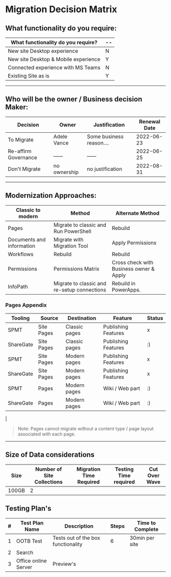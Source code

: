 # Migration Decision Matrix

## What functionality do you require:

|What functionality do you require?|--|
|--|--|
|New site Desktop experience|N
|New site Desktop & Mobile experience|Y
|Connected experience with MS Teams|N
|Existing Site as is|Y

---
## Who will be the owner / Business decision Maker:

|Decision|Owner|Justification|Renewal Date|
|---|---|---|---|
|To Migrate|Adele Vance|Some business reason....|2022-06-23|
|Re-affirm Governance|____|____|2022-06-25|
|Don't Migrate| no ownership| no justification|2022-08-31|

---


## Modernization Approaches:

|Classic to modern|Method |Alternate Method|
|--|--|--|
|Pages|Migrate to classic and Run PowerShell| Rebuild|
Documents and information| Migrate with Migration Tool|Apply Permissions|
Workflows |Rebuild|Rebuild
Permissions|Permissions Matrix|Cross check with Business owner & Apply|
InfoPath|Migrate to classic and re-setup connections|Rebuild in PowerApps.

### Pages Appendix
|Tooling|Source|Destination|Feature|Status|
|---|---|---|---|---|
SPMT|Site Pages|Classic pages|Publishing Features|x|
ShareGate|Site Pages|Classic pages|Publishing Features|:)|
SPMT|Site Pages|Modern pages|Publishing Features|x|
ShareGate|Site Pages|Modern pages|Publishing Features|x|
SPMT|Pages|Modern pages|Wiki / Web part|:)|
ShareGate|Pages|Modern pages|Wiki / Web part|:)|
|

>Note: Pages cannot migrate without a content type / page layout associated with each page.
---


##  Size of Data considerations


|Size|Number of Site Collections|Migration Time Required|Testing Time required|Cut Over Wave|
|---|---|---|---|---|
|100GB|2|


## Testing Plan's

|#| Test Plan Name|Description|Steps|Time to Complete|
|---|---|---|---|---|
|1| OOTB Test|Tests out of the box functionality|6|30min per site|
|2| Search||||||
|3|Office online Server|Preview's





